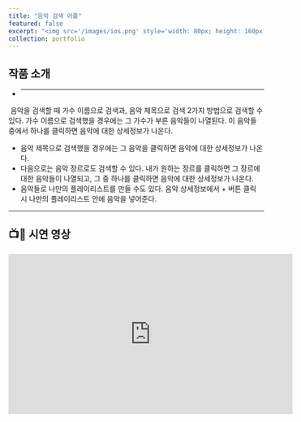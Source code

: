 ```yaml
---
title: "음악 검색 어플"
featured: false
excerpt: "<img src='/images/ios.png' style='width: 80px; height: 160px;'>"
collection: portfolio
---
```


## 작품 소개

- ****
﻿ 음악을 검색할 때 가수 이름으로 검색과, 음악 제목으로 검색 2가지 방법으로 검색할 수 있다. 가수 이름으로 검색했을 경우에는 그 가수가 부른 음악들이 나열된다. 이 음악들 중에서 하나를 클릭하면 음악에 대한 상세정보가 나온다. 
- 음악 제목으로 검색했을 경우에는 그 음악을 클릭하면 음악에 대한 상세정보가 나온다.
- 다음으로는 음악 장르로도 검색할 수 있다. 내가 원하는 장르를 클릭하면 그 장르에 대한 음악들이 나열되고, 그 중 하나를 클릭하면 음악에 대한 상세정보가 나온다.
- 음악들로 나만의 플레이리스트를 만들 수도 있다. 음악 상세정보에서 + 버튼 클릭 시 나만의 플레이리스트 안에 음악을 넣어준다.
 
---

## 📺🎥 시연 영상

<iframe width="560" height="315" src="https://www.youtube.com/embed/__Qe7NYFGZA" 
title="YouTube video player" frameborder="0" 
allow="accelerometer; autoplay; clipboard-write; encrypted-media; gyroscope; picture-in-picture" 
allowfullscreen></iframe>






